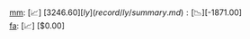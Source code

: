 [mm](record/mm/summary.md): [📈] [$3246.60]  
[ly](record/ly/summary.md): [📉] [$-1871.00]  
[fa](record/fa/summary.md): [📈] [$0.00]  
